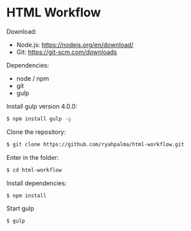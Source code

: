 HTML Workflow
==================
Download:
- Node.js: https://nodejs.org/en/download/ 
- Git: https://git-scm.com/downloads

Dependencies:
- node / npm
- git
- gulp

Install gulp version 4.0.0:
```sh
$ npm install gulp -g
```

Clone the repository:    
```sh
$ git clone https://github.com/ryahpalma/html-workflow.git
```
Enter in the folder:
```sh
$ cd html-workflow
```
Install dependencies:
```sh
$ npm install
```
Start gulp
```sh
$ gulp
```
